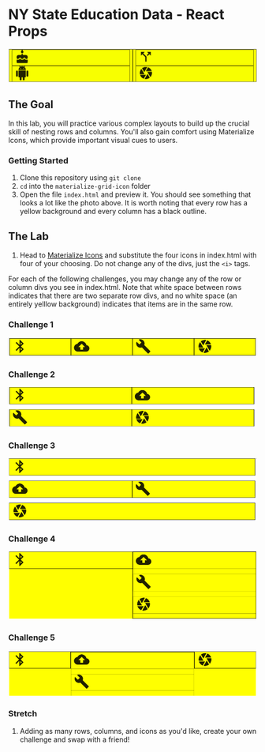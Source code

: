 # NY State Education Data - React Props

![Initial Icons](icons_start.png)

## The Goal
In this lab, you will practice various complex layouts to build up the crucial skill of nesting rows and columns. You'll also gain comfort using Materialize Icons, which provide important visual cues to users.

### Getting Started

1. Clone this repository using `git clone`
2. `cd` into the `materialize-grid-icon` folder
3. Open the file `index.html` and preview it. You should see something that looks a lot like the photo above. It is worth noting that every row has a yellow background and every column has a black outline.

## The Lab
1. Head to <a href="https://materializecss.com/icons.html">Materialize Icons</a> and substitute the four icons in index.html with four of your choosing. Do not change any of the divs, just the `<i>` tags.

For each of the following challenges, you may change any of the row or column divs you see in index.html. Note that white space between rows indicates that there are two separate row divs, and no white space (an entirely yelllow background) indicates that items are in the same row.

### Challenge 1
![Challenge1](challenge1.png)
### Challenge 2
![Challenge2](challenge2.png)
### Challenge 3
![Challenge3](challenge3.png)
### Challenge 4
![Challenge4](challenge4.png)
### Challenge 5
![Challenge5](challenge5.png)

### Stretch
1. Adding as many rows, columns, and icons as you'd like, create your own challenge and swap with a friend!
